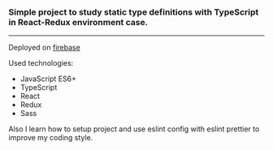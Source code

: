 ### Simple project to study static type definitions with TypeScript in React-Redux environment case. 
***
Deployed on [firebase](https://search-repo.web.app)

Used technologies:

 - JavaScript ES6+
 - TypeScript
 - React
 - Redux
 - Sass 

Also I learn how to setup project and use eslint config with eslint prettier to improve my coding style. 
